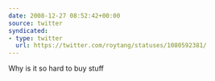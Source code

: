 ```yaml
---
date: 2008-12-27 08:52:42+00:00
source: twitter
syndicated:
- type: twitter
  url: https://twitter.com/roytang/statuses/1080592381/
---
```


Why is it so hard to buy stuff